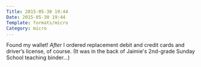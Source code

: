 ```yaml
---
Title: 2015-05-30 19:44
Date: 2015-05-30 19:44
Template: formats/micro
Category: micro
...
```


Found my wallet! *After* I ordered replacement debit and credit cards and driver’s license, of course. (It was in the back of Jaimie's 2nd-grade Sunday School teaching binder...)